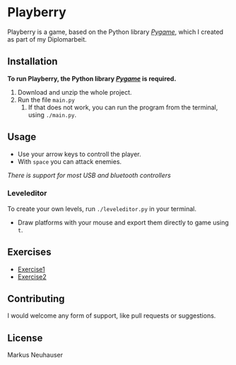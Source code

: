 # Playberry

Playberry is a game, based on the Python library [*Pygame*](https://github.com/pygame/pygame), which I created as part of my Diplomarbeit.

## Installation

**To run Playberry, the Python library [*Pygame*](https://github.com/pygame/pygame) is required.**

1. Download and unzip the whole project.
2. Run the file `main.py`
   1. If that does not work, you can run the program from the terminal, using `./main.py`.

## Usage

- Use your arrow keys to controll the player.
- With `space` you can attack enemies.

*There is support for most USB and bluetooth controllers*

### Leveleditor

To create your own levels, run `./leveleditor.py` in your terminal. 

- Draw platforms with your mouse and export them directly to game using `t`.

## Exercises

- [Exercise1](exercise1.md)
- [Exercise2](exercise2.md)

## Contributing

I would welcome any form of support, like pull requests or suggestions.

## License
Markus Neuhauser
